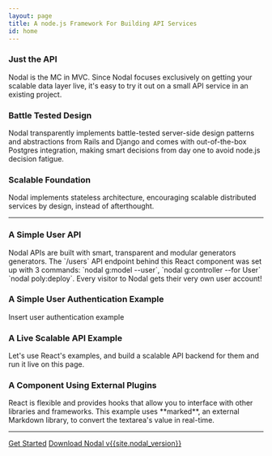 ```yaml
---
layout: page
title: A node.js Framework For Building API Services
id: home
---
```


<section class="light home-section">
  <div class="marketing-row">
    <div class="marketing-col">
      <h3>Just the API</h3>
      <p>
        Nodal is the MC in MVC.
        Since Nodal focuses exclusively on getting your scalable data layer live,
        it&apos;s easy to try it out on a small API service in an existing project.
      </p>
    </div>
    <div class="marketing-col">
      <h3>Battle Tested Design</h3>
      <p>
        Nodal transparently implements battle-tested server-side design patterns and abstractions from Rails and Django and comes with out-of-the-box Postgres integration, making smart decisions from day one to avoid node.js decision fatigue.
      </p>
    </div>
    <div class="marketing-col">
      <h3>Scalable Foundation</h3>
      <p>
        Nodal implements stateless architecture, encouraging scalable distributed services by design, instead of afterthought.
      </p>
    </div>
  </div>
</section>
<hr class="home-divider" />
<section class="home-section">
  <div id="examples">
    <div class="example">
      <h3>A Simple User API</h3>
      <p>
        Nodal APIs are built with smart, transparent and modular generators generators. The `/users` API endpoint behind this React component was set up with 3 commands: `nodal g:model --user`, `nodal g:controller --for User` `nodal poly:deploy`. Every visitor to Nodal gets their very own user account!
      </p>
      <div id="helloExample"></div>
    </div>
    <div class="example">
      <h3>A Simple User Authentication Example</h3>
      <p>
        Insert user authentication example
      </p>
      <div id="timerExample"></div>
    </div>
    <div class="example">
      <h3>A Live Scalable API Example</h3>
      <p>
        Let's use React's examples, and build a scalable API backend for them and run it live on this page.
      </p>
      <div id="todoExample"></div>
    </div>
    <div class="example">
      <h3>A Component Using External Plugins</h3>
      <p>
        React is flexible and provides hooks that allow you to interface with
        other libraries and frameworks. This example uses **marked**, an external
        Markdown library, to convert the textarea's value in real-time.
      </p>
    <div id="markdownExample"></div>
    </div>

  </div>
  <script src="/nodal/js/marked.min.js"></script>
  <script src="/nodal/js/examples/nodal-hello.js"></script>
  <script src="/nodal/js/examples/nodal-timer.js"></script>
  <script src="/nodal/js/examples/nodal-todo.js"></script>
  <script src="/nodal/js/examples/markdown.js"></script>
</section>
<hr class="home-divider" />
<section class="home-bottom-section">
  <div class="buttons-unit">
    <a href="docs/getting-started.html" class="button">Get Started</a>
    <a href="downloads.html" class="button">Download Nodal v{{site.nodal_version}}</a>
  </div>
</section>
